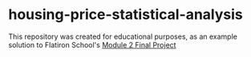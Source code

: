 # housing-price-statistical-analysis
This repository was created for educational purposes, as an example solution to Flatiron School's [Module 2 Final Project](https://github.com/learn-co-students/dsc-mod-2-project-seattle-ds-102819)
